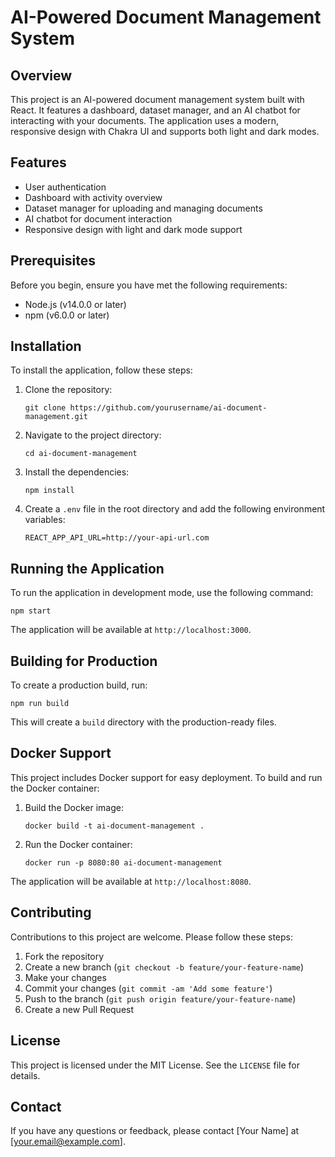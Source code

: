 # AI-Powered Document Management System

## Overview

This project is an AI-powered document management system built with React. It features a dashboard, dataset manager, and an AI chatbot for interacting with your documents. The application uses a modern, responsive design with Chakra UI and supports both light and dark modes.

## Features

- User authentication
- Dashboard with activity overview
- Dataset manager for uploading and managing documents
- AI chatbot for document interaction
- Responsive design with light and dark mode support

## Prerequisites

Before you begin, ensure you have met the following requirements:

- Node.js (v14.0.0 or later)
- npm (v6.0.0 or later)

## Installation

To install the application, follow these steps:

1. Clone the repository:
   ```
   git clone https://github.com/yourusername/ai-document-management.git
   ```

2. Navigate to the project directory:
   ```
   cd ai-document-management
   ```

3. Install the dependencies:
   ```
   npm install
   ```

4. Create a `.env` file in the root directory and add the following environment variables:
   ```
   REACT_APP_API_URL=http://your-api-url.com
   ```

## Running the Application

To run the application in development mode, use the following command:

```
npm start
```

The application will be available at `http://localhost:3000`.

## Building for Production

To create a production build, run:

```
npm run build
```

This will create a `build` directory with the production-ready files.

## Docker Support

This project includes Docker support for easy deployment. To build and run the Docker container:

1. Build the Docker image:
   ```
   docker build -t ai-document-management .
   ```

2. Run the Docker container:
   ```
   docker run -p 8080:80 ai-document-management
   ```

The application will be available at `http://localhost:8080`.

## Contributing

Contributions to this project are welcome. Please follow these steps:

1. Fork the repository
2. Create a new branch (`git checkout -b feature/your-feature-name`)
3. Make your changes
4. Commit your changes (`git commit -am 'Add some feature'`)
5. Push to the branch (`git push origin feature/your-feature-name`)
6. Create a new Pull Request

## License

This project is licensed under the MIT License. See the `LICENSE` file for details.

## Contact

If you have any questions or feedback, please contact [Your Name] at [your.email@example.com].
